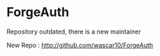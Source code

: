 ForgeAuth
=========

Repository outdated, there is a new maintainer

New Repo :  http://github.com/wascar10/ForgeAuth